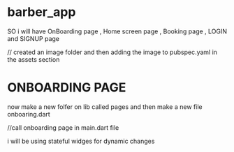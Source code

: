 # barber_app 

SO i will have OnBoarding page , Home screen page , Booking page , LOGIN and SIGNUP page

// created an image folder and then adding the image to pubspec.yaml in the assets section 

# ONBOARDING PAGE

  now make a new folfer on lib called pages and then make a new file onboaring.dart

  //call onboarding page in main.dart file

i will be using stateful widges for dynamic changes

